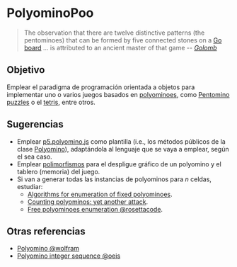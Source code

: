 # PolyominoPoo

> The observation that there are twelve distinctive patterns (the pentominoes) that can be
> formed by five connected stones on a [Go board](https://en.wikipedia.org/wiki/Go_(game)) … is
> attributed to an ancient master of that game
> -- <cite>[Golomb][1]</cite>

[1]: https://en.wikipedia.org/wiki/Solomon_W._Golomb

## Objetivo

Emplear el paradigma de programación orientada a objetos para implementar uno o varios juegos basados en [polyominoes](https://en.wikipedia.org/wiki/Polyomino), como [Pentomino puzzles](https://en.wikipedia.org/wiki/Pentomino#Constructing_rectangular_dimensions) o el [tetris](https://en.wikipedia.org/wiki/Tetris), entre otros.

## Sugerencias

* Emplear [p5.polyomino.js](https://github.com/objetos/p5.polyomino.js) como plantilla (i.e., los métodos públicos de la clase [Polyomino](https://github.com/objetos/p5.polyomino.js/blob/master/libraries/p5.polyomino.js)), adaptándola al lenguaje que se vaya a emplear, según el sea caso.
* Emplear [polimorfismos](objetos.github.io/polymorphism/) para el despligue gráfico de un polyomino y el tablero (memoria) del juego.
* Si van a generar todas las instancias de polyominos para _n_ celdas, estudiar:
    * [Algorithms for enumeration of fixed polyominoes](https://en.wikipedia.org/wiki/Polyomino#Algorithms_for_enumeration_of_fixed_polyominoes).
    * [Counting polyominos: yet another attack](https://www.sciencedirect.com/science/article/pii/0012365X81902375?via%3Dihub).
    * [Free polyominoes enumeration @rosettacode](https://rosettacode.org/wiki/Free_polyominoes_enumeration).

## Otras referencias

* [Polyomino @wolfram](https://mathworld.wolfram.com/Polyomino.html)
* [Polyomino integer sequence @oeis](https://oeis.org/A000105)